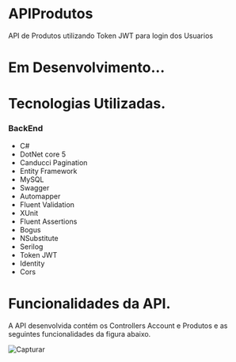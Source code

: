 # APIProdutos
API de Produtos utilizando Token JWT para login dos Usuarios


# Em Desenvolvimento...

# Tecnologias Utilizadas.

### BackEnd
- C#
- DotNet core 5 
- Canducci Pagination
- Entity Framework
- MySQL
- Swagger 
- Automapper
- Fluent Validation
- XUnit
- Fluent Assertions
- Bogus
- NSubstitute
- Serilog
- Token JWT
- Identity
- Cors

# Funcionalidades da API.

A API desenvolvida contém os Controllers Account e Produtos e as seguintes funcionalidades da figura abaixo. 

![Capturar](https://user-images.githubusercontent.com/47072463/144960997-58bfdd15-d3c2-42fe-b4b4-2ea980f8e026.PNG)
